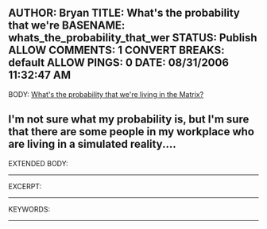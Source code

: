 AUTHOR: Bryan
TITLE: What's the probability that we're
BASENAME: whats_the_probability_that_wer
STATUS: Publish
ALLOW COMMENTS: 1
CONVERT BREAKS: __default__
ALLOW PINGS: 0
DATE: 08/31/2006 11:32:47 AM
-----
BODY:
<a title="What's 
the probability that we're living in the Matrix?" href="http://www.simulation-argument.com/matrix.html">What's 
the probability that we're living in the Matrix?</a>

I'm not sure what my probability is, but I'm sure that there are some people in my workplace who are living in a simulated reality....
-----
EXTENDED BODY:

-----
EXCERPT:

-----
KEYWORDS:

-----


